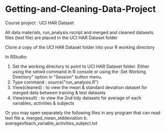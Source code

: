 # Getting-and-Cleaning-Data-Project
Course project : UCI HAR Dataset

All data materials, run_analysis.rscript and merged and cleaned datasets files (text file) are placed in the UCI HAR Dataset folder

Clone a copy of the UCI HAR Dataset folder into your R working directory

In RStudio: 
1. Set the working directory to point to UCI HAR Dataset folder. Either using the setwd command in R console or using the :Set Working Directory" option in "Session" button menu.
2. Type command : source("run_analysis.R")
3. View(cleaned) : to view the mean & standard deviation dataset for merged data between training & test datasets 
4. View(result) : to view the 2nd tidy datasets for average of each variables, activities & subjects

Or you may open separately the following files in any program that can read text file
a. merged_mean_stddeviation
b. averageofeach_variable_activities_subject.txt

